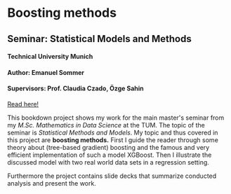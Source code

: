 # Boosting methods

## Seminar: Statistical Models and Methods

#### Technical University Munich

#### Author: Emanuel Sommer

#### Supervisors: Prof. Claudia Czado, Özge Sahin

[Read here!](https://emanuelsommer.github.io/boosting_methods/)

This bookdown project shows my work for the main master's seminar from my *M.Sc. Mathematics in Data Science* at the TUM. The topic of the seminar is *Statistical Methods and Models*. My topic and thus covered in this project are **boosting methods.** First I guide the reader through some theory about (tree-based gradient) boosting and the famous and very efficient implementation of such a model XGBoost. Then I illustrate the discussed model with two real world data sets in a regression setting.

Furthermore the project contains slide decks that summarize conducted analysis and present the work.

